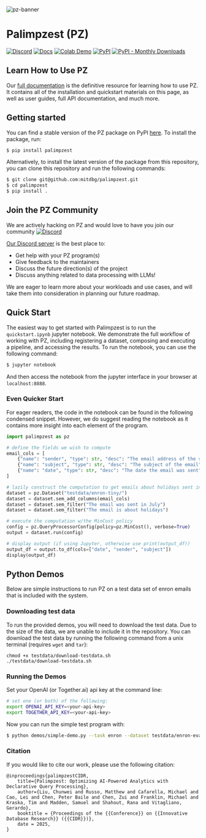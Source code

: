 ![pz-banner](https://palimpzest-workloads.s3.us-east-1.amazonaws.com/palimpzest-cropped.png)

# Palimpzest (PZ)
[![Discord](https://img.shields.io/discord/1245561987480420445?logo=discord)](https://discord.gg/dN85JJ6jaH)
[![Docs](https://img.shields.io/badge/Read_the_Docs-purple?logo=readthedocs)](https://palimpzest.org/)
[![Colab Demo](https://colab.research.google.com/assets/colab-badge.svg)](https://colab.research.google.com/drive/1Fm8I4yL1az395MsFkQbEIZSmUZs0oGvZ?usp=sharing)
[![PyPI](https://img.shields.io/pypi/v/palimpzest)](https://pypi.org/project/palimpzest/)
[![PyPI - Monthly Downloads](https://img.shields.io/pypi/dm/palimpzest?color=teal)](https://pypi.org/project/palimpzest/)
<!-- [![Paper](https://img.shields.io/badge/Paper-arXiv-b31b1b?logo=arxiv)](https://arxiv.org/pdf/2405.14696) -->
<!-- [![Video](https://img.shields.io/badge/YouTube-Talk-red?logo=youtube)](https://youtu.be/T8VQfyBiki0?si=eiph57DSEkDNbEIu) -->

## Learn How to Use PZ
Our [full documentation](https://palimpzest.org) is the definitive resource for learning how to use PZ. It contains all of the installation and quickstart materials on this page, as well as user guides, full API documentation, and much more.

## Getting started
You can find a stable version of the PZ package on PyPI [here](https://pypi.org/project/palimpzest/). To install the package, run:
```bash
$ pip install palimpzest
```

Alternatively, to install the latest version of the package from this repository, you can clone this repository and run the following commands:
```bash
$ git clone git@github.com:mitdbg/palimpzest.git
$ cd palimpzest
$ pip install .
```

## Join the PZ Community
We are actively hacking on PZ and would love to have you join our community [![Discord](https://img.shields.io/discord/1245561987480420445?logo=discord)](https://discord.gg/dN85JJ6jaH)

[Our Discord server](https://discord.gg/dN85JJ6jaH) is the best place to:
- Get help with your PZ program(s)
- Give feedback to the maintainers
- Discuss the future direction(s) of the project
- Discuss anything related to data processing with LLMs!

We are eager to learn more about your workloads and use cases, and will take them into consideration in planning our future roadmap.

## Quick Start
The easiest way to get started with Palimpzest is to run the `quickstart.ipynb` jupyter notebook. We demonstrate the full workflow of working with PZ, including registering a dataset, composing and executing a pipeline, and accessing the results.
To run the notebook, you can use the following command:
```bash
$ jupyter notebook
```
And then access the notebook from the jupyter interface in your browser at `localhost:8888`.

### Even Quicker Start
For eager readers, the code in the notebook can be found in the following condensed snippet. However, we do suggest reading the notebook as it contains more insight into each element of the program.
```python
import palimpzest as pz

# define the fields we wish to compute
email_cols = [
    {"name": "sender", "type": str, "desc": "The email address of the sender"},
    {"name": "subject", "type": str, "desc": "The subject of the email"},
    {"name": "date", "type": str, "desc": "The date the email was sent"},
]

# lazily construct the computation to get emails about holidays sent in July
dataset = pz.Dataset("testdata/enron-tiny/")
dataset = dataset.sem_add_columns(email_cols)
dataset = dataset.sem_filter("The email was sent in July")
dataset = dataset.sem_filter("The email is about holidays")

# execute the computation w/the MinCost policy
config = pz.QueryProcessorConfig(policy=pz.MinCost(), verbose=True)
output = dataset.run(config)

# display output (if using Jupyter, otherwise use print(output_df))
output_df = output.to_df(cols=["date", "sender", "subject"])
display(output_df)
```

## Python Demos
Below are simple instructions to run PZ on a test data set of enron emails that is included with the system.

### Downloading test data
To run the provided demos, you will need to download the test data. Due to the size of the data, we are unable to include it in the repository. You can download the test data by running the following command from a unix terminal (requires `wget` and `tar`):
```
chmod +x testdata/download-testdata.sh
./testdata/download-testdata.sh
```

### Running the Demos
Set your OpenAI (or Together.ai) api key at the command line:
```bash
# set one (or both) of the following:
export OPENAI_API_KEY=<your-api-key>
export TOGETHER_API_KEY=<your-api-key>
```

Now you can run the simple test program with:
```bash
$ python demos/simple-demo.py --task enron --dataset testdata/enron-eval-tiny --verbose
```

### Citation
If you would like to cite our work, please use the following citation:
```
@inproceedings{palimpzestCIDR,
    title={Palimpzest: Optimizing AI-Powered Analytics with Declarative Query Processing},
    author={Liu, Chunwei and Russo, Matthew and Cafarella, Michael and Cao, Lei and Chen, Peter Baile and Chen, Zui and Franklin, Michael and Kraska, Tim and Madden, Samuel and Shahout, Rana and Vitagliano, Gerardo},
    booktitle = {Proceedings of the {{Conference}} on {{Innovative Database Research}} ({{CIDR}})},
    date = 2025,
}
```